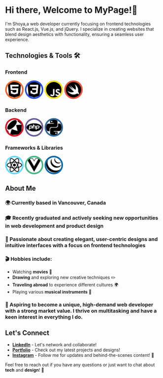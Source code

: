 # Hi there, Welcome to MyPage!👋

I'm Shoya,a web developer currently focusing on frontend technologies such as React.js, Vue.js, and jQuery. I specialize in creating websites that blend design aesthetics with functionality, ensuring a seamless user experience.

## Technologies & Tools 🛠️

<div>

### Frontend

<div>
  <img src="Assets/html5.svg" alt="HTML5" width="50" height="50" style="background-color:#f06529; border-radius: 50%; padding: 5px;" />
  <img src="Assets/css3.svg" alt="CSS3" width="50" height="50" style="background-color:#264de4; border-radius: 50%; padding: 5px;" />
  <img src="Assets/javascript.svg" alt="JavaScript" width="50" height="50" style="background-color:#f7e01d; border-radius: 50%; padding: 5px;" />
  <img src="Assets/swift.svg" alt="Swift" width="50" height="50" style="background-color:#f05138; border-radius: 50%; padding: 5px;" />
</div>

### Backend

<div>
  <img src="Assets/ruby.svg" alt="Ruby" width="50" height="50" style="background-color:#d91427; border-radius: 50%; padding: 5px;" />
  <img src="Assets/php.svg" alt="PHP" width="50" height="50" style="background-color:#6a5d99; border-radius: 50%; padding: 5px;" />
  <img src="Assets/python.svg" alt="Python" width="50" height="50" style="background-color:#306998; border-radius: 50%; padding: 5px;" />
</div>

### Frameworks & Libraries

<div>
  <img src="Assets/react.svg" alt="React" width="50" height="50" style="background-color:#61dafb; border-radius: 50%; padding: 5px;" />
  <img src="Assets/vuedotjs.svg" alt="Vue.js" width="50" height="50" style="background-color:#42b883; border-radius: 50%; padding: 5px;" />
  <img src="Assets/jquery.svg" alt="jQuery" width="50" height="50" style="background-color:#0769ad; border-radius: 50%; padding: 5px;" />
</div>

## About Me

### 🌍 Currently based in Vancouver, Canada

### 🎓 Recently graduated and actively seeking new opportunities in **web development** and **product design**

### 🎨 Passionate about creating **elegant**, **user-centric designs** and **intuitive interfaces** with a focus on frontend technologies

### 🎬 **Hobbies** include:

- Watching **movies** 🎥
- **Drawing** and exploring new creative techniques ✏️
- **Traveling abroad** to experience different cultures 🌍
- Playing various **musical instruments** 🎸

### 🚀 Aspiring to become a **unique, high-demand web developer** with a strong market value. I thrive on **multitasking** and have a keen interest in everything I do.

## Let's Connect

- [**LinkedIn**](https://www.linkedin.com/in/shoya-horiuchi-83b785278/) - Let's network and collaborate!
- [**Portfolio**](https://meso1007.github.io/JS-Portfolio-Website/) - Check out my latest projects and designs!
- [**Instagram**](https://www.instagram.com/sh02__nmi/?next=%2F) - Follow me for updates and behind-the-scenes content! 📸

Feel free to reach out if you have any questions or just want to chat about **tech** and **design**! 🚀

